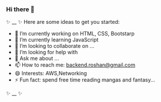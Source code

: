 ### Hi there 👋

✨ __ ✨
Here are some ideas to get you started:

- 🔭 I’m currently working on HTML, CSS, Bootstarp
- 🌱 I’m currently learning JavaScript
- 👯 I’m looking to collaborate on ...
- 🤔 I’m looking for help with 
- 💬 Ask me about ...
- 📫 How to reach me: backend.roshan@gmail.com
- 😄 Interests: AWS,Networking
- ⚡ Fun fact: spend free time reading mangas and fantasy...

✨ __ ✨
